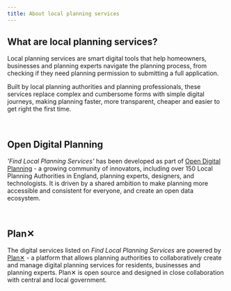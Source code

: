 ```yaml
---
title: About local planning services
---
```


## What are local planning services?
Local planning services are smart digital tools that help homeowners, businesses and planning experts navigate the planning process, from checking if they need planning permission to submitting a full application. 

Built by local planning authorities and planning professionals, these services replace complex and cumbersome forms with simple digital journeys, making planning faster, more transparent, cheaper and easier to get right the first time. 

<br>

## Open Digital Planning

_'Find Local Planning Services'_ has been developed as part of <a href="https://opendigitalplanning.org/" class="paragraph-link paragraph-link--external">Open Digital Planning</a> - a growing community of innovators, including over 150 Local Planning Authorities in England, planning experts, designers, and technologists. It is driven by a shared ambition to make planning more accessible and consistent for everyone, and create an open data ecosystem. 

<br>

## Plan✕

The digital services listed on _Find Local Planning Services_ are powered by <a href="https://planx.uk" class="paragraph-link paragraph-link--external">Plan✕</a> - a platform that allows planning authorities to collaboratively create and manage digital planning services for residents, businesses and planning experts. Plan✕ is open source and designed in close collaboration with central and local government.
